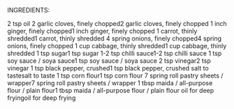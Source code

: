 INGREDIENTS:

2 tsp oil
2 garlic cloves, finely chopped2 garlic cloves, finely chopped
1 inch ginger, finely chopped1 inch ginger, finely chopped
1 carrot, thinly shredded1 carrot, thinly shredded
4 spring onions, finely chopped4 spring onions, finely chopped
1 cup cabbage, thinly shredded1 cup cabbage, thinly shredded
1 tsp sugar1 tsp sugar
1-2 tsp chilli sauce1-2 tsp chilli sauce
1 tsp soy sauce / soya sauce1 tsp soy sauce / soya sauce
2 tsp vinegar2 tsp vinegar
1 tsp black pepper, crushed1 tsp black pepper, crushed
salt to tastesalt to taste
1 tsp corn flour1 tsp corn flour
7 spring roll pastry sheets / wrapper7 spring roll pastry sheets / wrapper
1 tbsp maida / all-purpose flour / plain flour1 tbsp maida / all-purpose flour / plain flour
oil for deep fryingoil for deep frying
